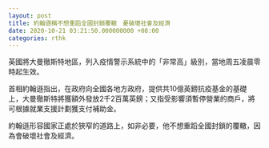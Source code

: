 ```yaml
---
layout: post
title: 約翰遜稱不想重蹈全國封鎖覆轍　憂破壞社會及經濟
date: 2020-10-21 03:21:50.000000000 +08:00
categories: rthk
---
```


英國將大曼徹斯特地區，列入疫情警示系統中的「非常高」級別，當地周五凌晨零時起生效。

首相約翰遜指出，在政府向全國各地方政府，提供共10億英鎊抗疫基金的基礎上，大曼徹斯特將獲額外發放2千2百萬英鎊；又指受影響須暫停營業的商戶，將可根據就業支援計劃獲支付補助金。

約翰遜形容國家正處於狹窄的道路上，如非必要，他不想重蹈全國封鎖的覆轍，因為會破壞社會及經濟。
